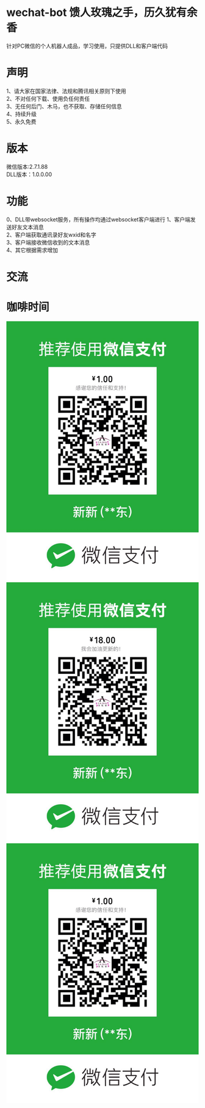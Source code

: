 # wechat-bot  馈人玫瑰之手，历久犹有余香
针对PC微信的个人机器人成品，学习使用，只提供DLL和客户端代码
# 声明
1、请大家在国家法律、法规和腾讯相关原则下使用  
2、不对任何下载、使用负任何责任  
3、无任何后门、木马，也不获取、存储任何信息  
4、持续升级  
5、永久免费  
# 版本
微信版本:2.7.1.88  
DLL版本：1.0.0.00  
# 功能
0、DLL带websocket服务，所有操作均通过websocket客户端进行
1、客户端发送好友文本消息  
2、客户端获取通讯录好友wxid和名字  
3、客户端接收微信收到的文本消息  
4、其它根据需求增加  
# 交流
# 咖啡时间
![描述](./pic/1.jpg)![描述](./pic/18.jpg)![描述](./pic/38.jpg)

